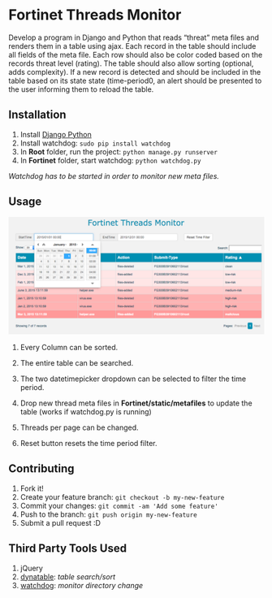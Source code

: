 # Fortinet Threads Monitor

Develop a program in Django and Python that reads “threat” meta files and renders them in a table using ajax. Each record in the table should include all fields of the meta file. Each row should also be color coded based on the records threat level (rating). The table should also allow sorting (optional, adds complexity). If a new record is detected and should be included in the table based on its state state (time-period0, an alert should be presented to the user informing them to reload the table.

## Installation

1. Install [Django Python](https://docs.djangoproject.com/en/1.8/topics/install/)
2. Install watchdog:
`sudo pip install watchdog`
3. In **Root** folder, run the project:
`python manage.py runserver`
4. In **Fortinet** folder, start watchdog:
`python watchdog.py`

*Watchdog has to be started in order to monitor new meta files.*

## Usage

![picture alt](https://github.com/joeytall/fortinetRemote/blob/master/fortinet/static/page.png)

1. Every Column can be sorted.

2. The entire table can be searched.

3. The two datetimepicker dropdown can be selected to filter the time period.

4. Drop new thread meta files in **Fortinet/static/metafiles** to update the table (works if watchdog.py is running)

5. Threads per page can be changed.
 
6. Reset button resets the time period filter.

## Contributing

1. Fork it!
2. Create your feature branch: `git checkout -b my-new-feature`
3. Commit your changes: `git commit -am 'Add some feature'`
4. Push to the branch: `git push origin my-new-feature`
5. Submit a pull request :D

## Third Party Tools Used

1. jQuery
2. [dynatable](http://www.dynatable.com/): *table search/sort*
3. [watchdog](https://pypi.python.org/pypi/watchdog): *monitor directory change*
